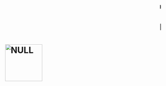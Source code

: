 ### <marquee> HI I AM ROBOT 👋. </marquee>
# <marquee> HI I AM ROBOT 👋. </marquee>
#  <img src="https://psychology-spot.com/wp-content/uploads/2019/04/derivative-fear.jpg" alt="NULL" title="Aimeos" align="center" height="120" />
<!--
**hachkingtohach1/hachkingtohach1** is a ✨ _special_ ✨ repository because its `README.md` (this file) appears on your GitHub profile.

